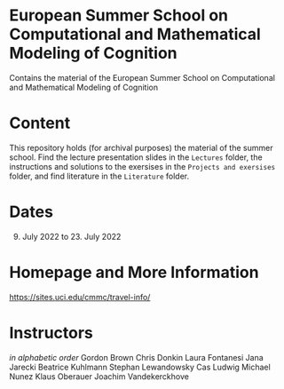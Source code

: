 # European Summer School on Computational and Mathematical Modeling of Cognition
Contains the material of the European Summer School on Computational and Mathematical Modeling of Cognition

# Content
This repository holds (for archival purposes) the material of the summer school. Find the lecture presentation slides in the `Lectures` folder, the instructions and solutions to the exersises in the `Projects and exersises` folder, and find literature in the `Literature` folder.

# Dates
09. July 2022 to 23. July 2022

# Homepage and More Information
https://sites.uci.edu/cmmc/travel-info/

# Instructors
_in alphabetic order_
Gordon Brown
Chris Donkin
Laura Fontanesi
Jana Jarecki
Beatrice Kuhlmann
Stephan Lewandowsky
Cas Ludwig
Michael Nunez
Klaus Oberauer
Joachim Vandekerckhove

